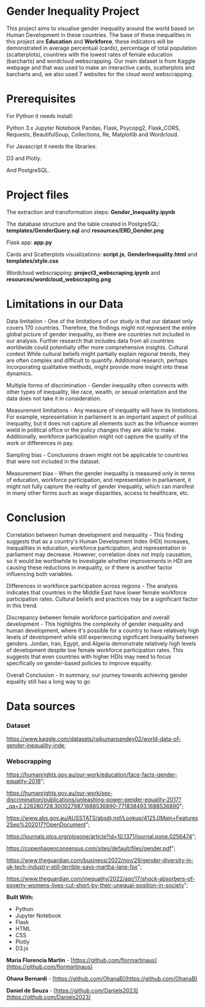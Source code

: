 # Gender Inequality Project
This project aims to visualise gender inequality around the world based on Human Development in these countries. The base of these inequalities in this project are **Education** and **Workforce**, these indicators will be demonstrated in average percentual (cards), percentage of total population (scatterplots), countries with the lowest rates of female education (barcharts) and wordcloud webscrapping. Our main dataset is from Kaggle webpage and that was used to make an interactive cards, scatterplots and barcharts and, we also used 7 websites for the cloud word webscrapping.

# Prerequisites
For Python it needs install:

Python 3.x
Jupyter Notebook
Pandas, Flask, Psycopg2, Flask_CORS, Requests, BeautifulSoup, Collections, Re, Matplotlib and Wordcloud.

For Javascript it needs the libraries:

D3 and Plotly.

And
PostgreSQL.

# Project files
The extraction and transformation steps: **Gender_Inequality.ipynb**

The database structure and the table created in PostgreSQL: **templates/GenderQuery.sql** and **resources/ERD_Gender.png**

Flask app: **app.py**

Cards and Scatterplots visualizations: **script.js**, **GenderInequality.html** and **templates/style.css**

Wordcloud webscrapping: **project3_webscraping.ipynb** and **resources/wordcloud_webscraping.png**

# Limitations in our Data

Data limitation -
One of the limitations of our study is that our dataset only covers 170 countries. Therefore, the findings might not represent the entire global picture of gender inequality, as there are countries not included in our analysis. Further research that includes data from all countries worldwide could potentially offer more comprehensive insights.
Cultural context
While cultural beliefs might partially explain regional trends, they are often complex and difficult to quantify. Additional research, perhaps incorporating qualitative methods, might provide more insight into these dynamics.

Multiple forms of discrimination -
Gender inequality often connects with other types of inequality, like race, wealth, or sexual orientation and the data does not take it in consideration.

Measurement limitations - 
Any measure of inequality will have its limitations. For example, representation in parliament is an important aspect of political inequality, but it does not capture all elements such as the influence women wield in political office or the policy changes they are able to make. Additionally, workforce participation might not capture the quality of the work or differences in pay.

Sampling bias - 
Conclusions drawn might not be applicable to countries that were not included in the dataset.

Measurement bias - 
When the gender inequality is measured only in terms of education, workforce participation, and representation in parliament, it might not fully capture the reality of gender inequality, which can manifest in many other forms such as wage disparities, access to healthcare, etc.

# Conclusion

Correlation between human development and inequality - 
This finding suggests that as a country's Human Development Index (HDI) increases, inequalities in education, workforce participation, and representation in parliament may decrease. However, correlation does not imply causation, so it would be worthwhile to investigate whether improvements in HDI are causing these reductions in inequality, or if there is another factor influencing both variables.

Differences in workforce participation across regions - 
The analysis indicates that countries in the Middle East have lower female workforce participation rates. Cultural beliefs and practices may be a significant factor in this trend.

Discrepancy between female workforce participation and overall development - 
This highlights the complexity of gender inequality and human development, where it's possible for a country to have relatively high levels of development while still experiencing significant Inequality between genders. Jordan, Iran, Egypt, and Algeria demonstrate relatively high levels of development despite low female workforce participation rates. This suggests that even countries with higher HDIs may need to focus specifically on gender-based policies to improve equality.

Overall Conclusion - 
In summary, our journey towards achieving gender equality still has a long way to go

# Data sources

### Dataset
https://www.kaggle.com/datasets/rajkumarpandey02/world-data-of-gender-inequality-inde;

### Webscrapping
https://humanrights.gov.au/our-work/education/face-facts-gender-equality-2018";

https://humanrights.gov.au/our-work/sex-discrimination/publications/unleashing-power-gender-equality-2017?_ga=2.226280728.300027987.1688536890-771838493.1688536890";

https://www.abs.gov.au/AUSSTATS/abs@.nsf/Lookup/4125.0Main+Features2Sep%202017?OpenDocument";

https://journals.plos.org/plosone/article?id=10.1371/journal.pone.0256474";

https://copenhagenconsensus.com/sites/default/files/gender.pdf";

https://www.theguardian.com/business/2022/nov/29/gender-diversity-in-uk-tech-industry-still-terrible-says-martha-lane-fox";

https://www.theguardian.com/inequality/2022/apr/17/shock-absorbers-of-poverty-womens-lives-cut-short-by-their-unequal-position-in-society";


**Built With:**
 * Python
 * Jupyter Notebook
 * Flask
 * HTML
 * CSS
 * Plotly
 * D3.js

**Maria Florencia Martin** - [https://github.com/flormartinaus](https://github.com/flormartinaus)

**Ohana Bernardi** - [https://github.com/OhanaB](https://github.com/OhanaB)

**Daniel de Souza** - [https://github.com/Daniels2023](https://github.com/Daniels2023)
